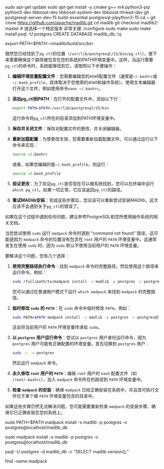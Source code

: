sudo apt-get update
sudo apt-get install -y cmake g++ m4 python3-pip python3-dev libboost-dev libboost-system-dev libboost-thread-dev git postgresql-server-dev-15 build-essential postgresql-plpython3-15
cd ~
git clone https://github.com/apache/madlib.git
cd madlib
 git checkout madlib2-master # 或选择一个特定版本  非常关键
./configure
sudo make
sudo make install
psql -U postgres
CREATE DATABASE madlib_db;
\q



export PATH=$PATH:~/madlib/build/src/bin

既然您已经找到了`pg_ctl`的位置（`/usr/lib/postgresql/15/bin/pg_ctl`），接下来需要确保这个路径被包含在您的系统的PATH环境变量中。这样，当运行需要`pg_ctl`的命令时，系统能够找到它。请按照以下步骤操作：

1. **编辑环境变量配置文件**：您需要编辑您的shell配置文件（通常是`~/.bashrc`或`~/.bash_profile`，具体取决于您使用的shell和操作系统）。使用文本编辑器打开这个文件，例如使用命令`nano ~/.bashrc`。

2. **添加pg_ctl到PATH**：在打开的配置文件中，添加以下行：

   ```bash
   export PATH=$PATH:/usr/lib/postgresql/15/bin
   ```

   这行命令将`pg_ctl`所在的目录添加到PATH环境变量中。

3. **保存并关闭文件**：保存对配置文件的更改，并关闭编辑器。

4. **重新加载配置**：为使更改生效，您需要重新加载配置文件。可以通过运行以下命令来实现：

   ```bash
   source ~/.bashrc
   ```

   或者，如果您编辑的是`~/.bash_profile`，则运行：

   ```bash
   source ~/.bash_profile
   ```

5. **验证更改**：为了验证`pg_ctl`是否现在可以被系统找到，您可以在终端中运行`which pg_ctl`。如果一切正常，它应该返回`pg_ctl`的路径。

6. **重试MADlib安装**：完成这些步骤后，您应该可以重新尝试安装MADlib，这次应该不会遇到关于`pg_ctl`的错误了。

如果在这个过程中遇到任何问题，建议参考PostgreSQL和您所使用操作系统的相关文档。

当您尝试使用 `sudo` 运行 `madpack` 命令时遇到 “command not found” 错误，这可能是因为 `madpack` 命令的位置没有包含在 `root` 用户的 `PATH` 环境变量中。这通常发生在使用 `sudo` 时，因为 `sudo` 默认不使用当前用户的 `PATH` 环境变量。

要解决这个问题，您有几个选择：

1. **使用完整路径执行命令**：找到 `madpack` 命令的完整路径，然后使用这个路径来运行命令。例如：

   ```bash
   sudo /full/path/to/madpack install -s madlib -p postgres -c postgres@localhost/madlib_db
   ```

   您可以通过在普通用户模式下运行 `which madpack` 来找到 `madpack` 的完整路径。

2. **临时修改 `sudo` 的 `PATH`**：在 `sudo` 命令中临时修改 `PATH`。例如：

   ```bash
   sudo PATH=$PATH madpack install -s madlib -p postgres -c postgres@localhost/madlib_db
   ```

   这会将当前用户的 `PATH` 环境变量传递给 `sudo`。

3. **以 `postgres` 用户运行命令**：尝试以 `postgres` 用户身份运行命令，因为 `postgres` 用户可能有正确配置的环境变量。首先切换到 `postgres` 用户：

   ```bash
   sudo -i -u postgres
   ```

   然后运行 `madpack` 命令。

4. **永久修改 `root` 用户的 `PATH`**：编辑 `root` 用户的 `bash` 配置文件（如 `/root/.bashrc`），加入 `madpack` 命令所在的路径到 `PATH` 环境变量中。

5. **检查 `madpack` 的安装**：确保 `madpack` 已经正确安装在系统中，并且其可执行文件位于某个被 `PATH` 环境变量包含的目录中。

如果这些步骤仍然无法解决问题，您可能需要重新检查 `madpack` 的安装步骤，确保它已正确安装在您的系统上。

sudo PATH=$PATH madpack install -s madlib -p postgres -c postgres@localhost/madlib_db

sudo madpack install -s madlib -p postgres -c postgres@localhost/madlib_db

psql -U postgres -d madlib_db -c "SELECT madlib.version();"


find  -name madpack
